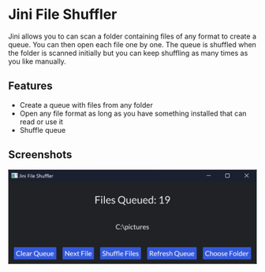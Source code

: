 # Jini File Shuffler

Jini allows you to can scan a folder containing files of any format to create a queue. You can then open each file one by one. The queue is shuffled when the folder is scanned initially but you can keep shuffling as many times as you like manually.


## Features

- Create a queue with files from any folder
- Open any file format as long as you have something installed that can read or use it
- Shuffle queue


## Screenshots

![ScreenShot](https://github.com/mrtambour/jini-file-shuffler/blob/master/screenshot.png)






